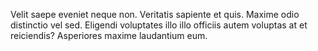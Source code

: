 Velit saepe eveniet neque non. Veritatis sapiente et quis. Maxime odio distinctio vel sed. Eligendi voluptates illo illo officiis autem voluptas at et reiciendis? Asperiores maxime laudantium eum.